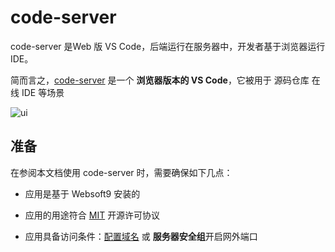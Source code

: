 # code-server

code-server 是Web 版 VS Code，后端运行在服务器中，开发者基于浏览器运行 IDE。

简而言之，[code-server](https://coder.com/) 是一个 **浏览器版本的 VS Code**，它被用于 源码仓库 在线 IDE  等场景


![ui](https://libs.websoft9.com/Websoft9/DocsPicture/zh/codeserver/codeserver-consolegui-websoft9.png)


## 准备

在参阅本文档使用 code-server 时，需要确保如下几点：

- 应用是基于 Websoft9 安装的

- 应用的用途符合 [MIT](https://opensource.org/licenses/MIT) 开源许可协议

- 应用具备访问条件：[配置域名](./guide/appsetdomain) 或 **服务器安全组**开启网外端口